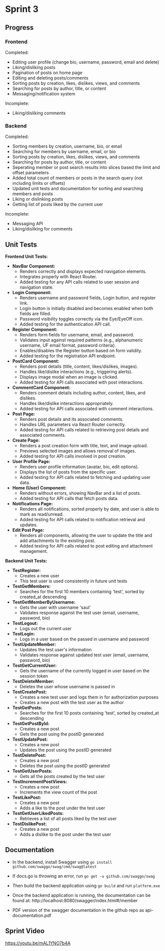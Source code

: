 # Sprint 3

## Progress
### Frontend
Completed:
- Editing user profile (change bio, username, password, email and delete)
- Liking/disliking posts
- Pagination of posts on home page
- Editing and deleting posts/comments
- Sorting posts by creation, likes, dislikes, views, and comments
- Searching for posts by author, title, or content
- Messaging/notification system

Incomplete:
- Liking/disliking comments


### Backend
Completed:
- Sorting members by creation, username, bio, or email
- Searching for members by username, email, or bio
- Sorting posts by creation, likes, dislikes, views, and comments
- Searching for posts by author, title, or content
- Seperating member or post search results into slices based the limit and offset parameters
- Added total count of members or posts in the search query (not including limits or offsets)
- Updated unit tests and documentation for sorting and searching members and posts
- Liking or dislinking posts
- Getting list of posts liked by the current user

Incomplete:
- Messaging API
- Liking/disliking for comments

## Unit Tests

**Frontend Unit Tests:**
- **NavBar Component:**
    - Renders correctly and displays expected navigation elements.
    - Integrates properly with React Router.
    - Added testing for any API calls related to user session and navigation state.
- **Login Component:**
    - Renders username and password fields, Login button, and register link.
    - Login button is initially disabled and becomes enabled when both fields are filled.
    - Password visibility toggles correctly via the Eye/EyeOff icon.
    - Added testing for the authentication API call.
- **Register Component:**
    - Renders form fields for username, email, and password.
    - Validates input against required patterns (e.g., alphanumeric username, UF email format, password criteria).
    - Enables/disables the Register button based on form validity.
    - Added testing for the registration API endpoint.
- **PostCard Component:**
    - Renders post details (title, content, likes/dislikes, images).
    - Handles like/dislike interactions (e.g., triggering alerts).
    - Displays image modal when an image is clicked.
    - Added testing for API calls associated with post interactions.
- **CommentCard Component:**
    - Renders comment details including author, content, likes, and dislikes.
    - Handles like/dislike interactions appropriately.
    - Added testing for API calls associated with comment interactions.
- **Post Page:**
    - Renders post details and its associated comments.
    - Handles URL parameters via React Router correctly.
    - Added testing for API calls related to retrieving post details and associated comments.
- **Create Page:**
    - Renders a post creation form with title, text, and image upload.
    - Previews selected images and allows removal of images.
    - Added testing for API calls involved in post creation.
- **User Profile Page:**
    - Renders user profile information (avatar, bio, edit options).
    - Displays the list of posts from the specific user.
    - Added testing for API calls related to fetching and updating user data.
- **Home (User) Component:**
    - Renders without errors, showing NavBar and a list of posts.
    - Added testing for API calls that fetch posts data.
- **Notifications Page:**
    - Renders all notifications, sorted properly by date, and user is able to mark as read/unread.
    - Added testing for API calls related to notification retrieval and updates.
- **Edit Post Page:**
    - Renders all components, allowing the user to update the title and add attachments to the existing post.
    - Added testing for API calls related to post editing and attachment management.

**Backend Unit Tests:**
- **TestRegister:**
  - Creates a new user
  - This test user is used consistently in future unit tests
- **TestGetMembers:**
  - Searches for the first 10 members containing 'test', sorted by created_at descending
- **TestGetMemberByUsername:**
  - Gets the user with username 'saul'
  - Validates response against the test user (email, username, password, bio)
- **TestLogout:**
  - Logs out the current user
- **TestLogin:**
  - Logs in a user based on the passed in username and password
- **TestUpdateMember:**
  - Updates the test user's information
  - Validates response against updated test user (email, username, password, bio)
- **TestGetCurrentUser:**
  - Gets the username of the currently logged in user based on the session token
- **TestDeleteMember:**
  - Deletes the user whose username is passed in
- **TestCreatePost:**
  - Creates a new test user and logs them in for authorization purposes
  - Creates a new post with the test user as the author
- **TestGetPosts:**
  - Searches for the first 10 posts containing 'test', sorted by created_at descending
- **TestGetPostById:**
  - Creates a new post
  - Gets the post using the postID generated
- **TestUpdatePost:**
  - Creates a new post
  - Updates the post using the postID generated
- **TestDeletePost:**
  - Creates a new post
  - Deletes the post using the postID generated
- **TestGetUserPosts:**
  - Gets all the posts created by the test user
- **TestIncrementPostViews:**
  - Creates a new post
  - Increments the view count of the post
- **TestLikePost:**
  - Creates a new post
  - Adds a like to the post under the test user
- **TestGetUserLikedPosts:**
  - Retrieves a list of all posts liked by the test user
- **TestDislikePost:**
  - Creates a new post
  - Adds a dislike to the post under the test user

## Documentation
- In the backend, install Swagger using `go install github.com/swaggo/swag/cmd/swag@latest`
- If docs.go is throwing an error, run `go get -u github.com/swaggo/swag`
- Then build the backend application using `go build` and run `platform.exe`
- Once the backend application is running, the documentation can be found at: http://localhost:8080/swagger/index.html#/member

- PDF version of the swagger documentation in the github repo as api-documentation.pdf

## Sprint Video
https://youtu.be/mAL1YNO7b4A
